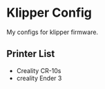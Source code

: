 # Klipper Config

My configs for klipper firmware.

## Printer List

 - Creality CR-10s
 - creality Ender 3

